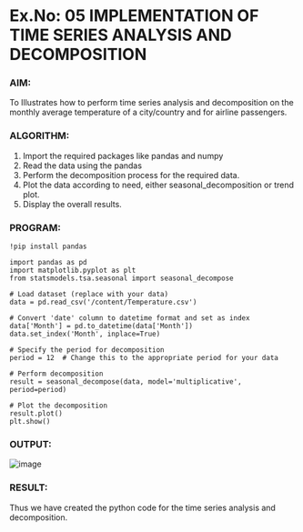 # Ex.No: 05  IMPLEMENTATION OF TIME SERIES ANALYSIS AND DECOMPOSITION


### AIM:
To Illustrates how to perform time series analysis and decomposition on the monthly average temperature of a city/country and for airline passengers.

### ALGORITHM:
1. Import the required packages like pandas and numpy
2. Read the data using the pandas
3. Perform the decomposition process for the required data.
4. Plot the data according to need, either seasonal_decomposition or trend plot.
5. Display the overall results.

### PROGRAM:
```
!pip install pandas

import pandas as pd
import matplotlib.pyplot as plt
from statsmodels.tsa.seasonal import seasonal_decompose

# Load dataset (replace with your data)
data = pd.read_csv('/content/Temperature.csv')

# Convert 'date' column to datetime format and set as index
data['Month'] = pd.to_datetime(data['Month'])
data.set_index('Month', inplace=True)

# Specify the period for decomposition
period = 12  # Change this to the appropriate period for your data

# Perform decomposition
result = seasonal_decompose(data, model='multiplicative', period=period)

# Plot the decomposition
result.plot()
plt.show()
```
















### OUTPUT:
![image](https://github.com/manojvenaram/TSA_EXP5/assets/94165064/cbf97321-ad8e-4238-8ead-31fea131cde3)




### RESULT:
Thus we have created the python code for the time series analysis and decomposition.
